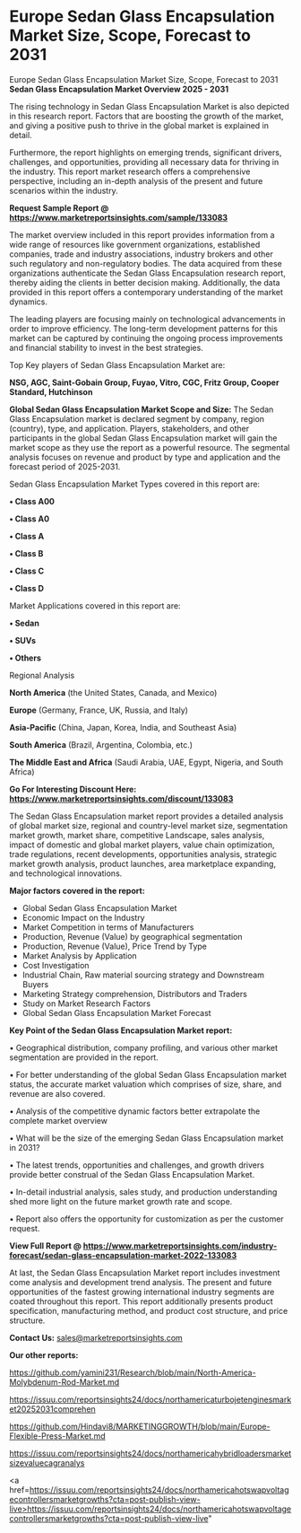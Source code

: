 # Europe Sedan Glass Encapsulation Market Size, Scope, Forecast to 2031
 Europe Sedan Glass Encapsulation Market Size, Scope, Forecast to 2031
<Strong> Sedan Glass Encapsulation Market Overview 2025 - 2031</strong>

The rising technology in Sedan Glass Encapsulation Market is also depicted in this research report. Factors that are boosting the growth of the market, and giving a positive push to thrive in the global market is explained in detail.

Furthermore, the report highlights on emerging trends, significant drivers, challenges, and opportunities, providing all necessary data for thriving in the industry. This report market research offers a comprehensive perspective, including an in-depth analysis of the present and future scenarios within the industry.

<strong>Request Sample Report @ <a href=https://www.marketreportsinsights.com/sample/133083>https://www.marketreportsinsights.com/sample/133083</a></strong>

The market overview included in this report provides information from a wide range of resources like government organizations, established companies, trade and industry associations, industry brokers and other such regulatory and non-regulatory bodies. The data acquired from these organizations authenticate the Sedan Glass Encapsulation research report, thereby aiding the clients in better decision making. Additionally, the data provided in this report offers a contemporary understanding of the market dynamics.

The leading players are focusing mainly on technological advancements in order to improve efficiency. The long-term development patterns for this market can be captured by continuing the ongoing process improvements and financial stability to invest in the best strategies.

Top Key players of Sedan Glass Encapsulation Market are:

<strong>NSG, AGC, Saint-Gobain Group, Fuyao, Vitro, CGC, Fritz Group, Cooper Standard, Hutchinson</strong>

<strong><b>Global Sedan Glass Encapsulation Market Scope and Size:</b></strong>
The Sedan Glass Encapsulation market is declared segment by company, region (country), type, and application. Players, stakeholders, and other participants in the global Sedan Glass Encapsulation market will gain the market scope as they use the report as a powerful resource. The segmental analysis focuses on revenue and product by type and application and the forecast period of 2025-2031.

Sedan Glass Encapsulation Market Types covered in this report are:

<strong>• Class A00

• Class A0

• Class A

• Class B

• Class C

• Class D</strong>

Market Applications covered in this report are:

<strong>• Sedan

• SUVs

• Others</strong> 

Regional Analysis

<strong>North America</strong> (the United States, Canada, and Mexico)

<strong>Europe</strong> (Germany, France, UK, Russia, and Italy)

<strong>Asia-Pacific</strong> (China, Japan, Korea, India, and Southeast Asia)

<strong>South America</strong> (Brazil, Argentina, Colombia, etc.)

<strong>The Middle East and Africa</strong> (Saudi Arabia, UAE, Egypt, Nigeria, and South Africa)

<strong>Go For Interesting Discount Here: <a href=https://www.marketreportsinsights.com/discount/133083>https://www.marketreportsinsights.com/discount/133083</a></strong>

The Sedan Glass Encapsulation market report provides a detailed analysis of global market size, regional and country-level market size, segmentation market growth, market share, competitive Landscape, sales analysis, impact of domestic and global market players, value chain optimization, trade regulations, recent developments, opportunities analysis, strategic market growth analysis, product launches, area marketplace expanding, and technological innovations.

<strong><b>Major factors covered in the report:</b></strong>
<ul>
  <li>Global Sedan Glass Encapsulation Market </li>
  <li>Economic Impact on the Industry</li>
  <li>Market Competition in terms of Manufacturers</li>
  <li>Production, Revenue (Value) by geographical segmentation</li>
  <li>Production, Revenue (Value), Price Trend by Type</li>
  <li>Market Analysis by Application</li>
  <li>Cost Investigation</li>
  <li>Industrial Chain, Raw material sourcing strategy and Downstream Buyers</li>
  <li>Marketing Strategy comprehension, Distributors and Traders</li>
  <li>Study on Market Research Factors</li>
  <li>Global Sedan Glass Encapsulation Market Forecast</li>
</ul>

<strong><b>Key Point of the Sedan Glass Encapsulation Market report:</b></strong>

• Geographical distribution, company profiling, and various other market segmentation are provided in the report.

• For better understanding of the global Sedan Glass Encapsulation market status, the accurate market valuation which comprises of size, share, and revenue are also covered.

• Analysis of the competitive dynamic factors better extrapolate the complete market overview

• What will be the size of the emerging Sedan Glass Encapsulation market in 2031?

• The latest trends, opportunities and challenges, and growth drivers provide better construal of the Sedan Glass Encapsulation Market.

• In-detail industrial analysis, sales study, and production understanding shed more light on the future market growth rate and scope.

• Report also offers the opportunity for customization as per the customer request.

<strong><b>View Full Report @ <a href=https://www.marketreportsinsights.com/industry-forecast/sedan-glass-encapsulation-market-2022-133083>https://www.marketreportsinsights.com/industry-forecast/sedan-glass-encapsulation-market-2022-133083</a></b></strong>


At last, the Sedan Glass Encapsulation Market report includes investment come analysis and development trend analysis. The present and future opportunities of the fastest growing international industry segments are coated throughout this report. This report additionally presents product specification, manufacturing method, and product cost structure, and price structure.

<strong>Contact Us:</strong>
sales@marketreportsinsights.com

<strong>Our other reports:</strong>

<a href=https://github.com/yamini231/Research/blob/main/North-America-Molybdenum-Rod-Market.md>https://github.com/yamini231/Research/blob/main/North-America-Molybdenum-Rod-Market.md</a>

<a href=https://issuu.com/reportsinsights24/docs/northamericaturbojetenginesmarket20252031comprehen>https://issuu.com/reportsinsights24/docs/northamericaturbojetenginesmarket20252031comprehen</a>

<a href=https://github.com/Hindavi8/MARKETINGGROWTH/blob/main/Europe-Flexible-Press-Market.md>https://github.com/Hindavi8/MARKETINGGROWTH/blob/main/Europe-Flexible-Press-Market.md</a>

<a href=https://issuu.com/reportsinsights24/docs/northamericahybridloadersmarketsizevaluecagranalys>https://issuu.com/reportsinsights24/docs/northamericahybridloadersmarketsizevaluecagranalys</a>

<a href=https://issuu.com/reportsinsights24/docs/northamericahotswapvoltagecontrollersmarketgrowths?cta=post-publish-view-live>https://issuu.com/reportsinsights24/docs/northamericahotswapvoltagecontrollersmarketgrowths?cta=post-publish-view-live</a>"
